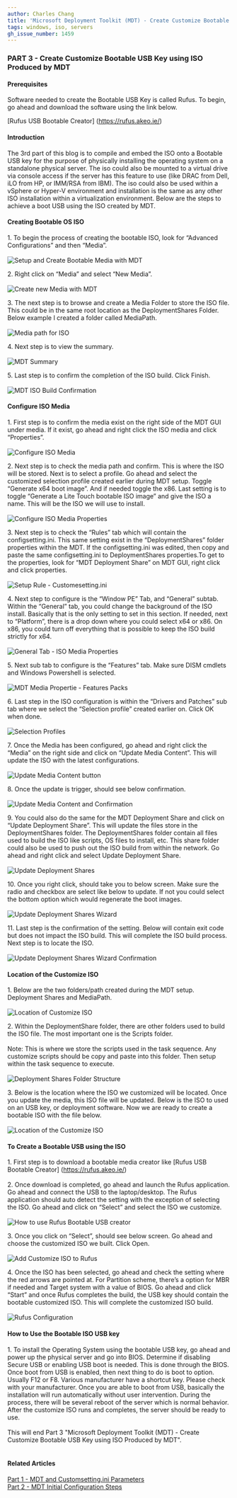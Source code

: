 ```yaml
---
author: Charles Chang
title: 'Microsoft Deployment Toolkit (MDT) - Create Customize Bootable USB Key using ISO Produced by MDT'
tags: windows, iso, servers
gh_issue_number: 1459
---
```


### PART 3 - Create Customize Bootable USB Key using ISO Produced by MDT ###

#### Prerequisites ####

Software needed to create the Bootable USB Key is called Rufus. To begin, go ahead and download the software using the link below. 

[Rufus USB Bootable Creator]
(https://rufus.akeo.ie/)

#### Introduction ####
The 3rd part of this blog is to compile and embed the ISO onto a Bootable USB key for the purpose of physically installing the operating system on a standalone physical server. The iso could also be mounted to a virtual drive via console access if the server has this feature to use (like DRAC from Dell, iLO from HP, or IMM/RSA from IBM). The iso could also be used within a vSphere or Hyper-V environment and installation is the same as any other ISO installation within a virtualization environment. Below are the steps to achieve a boot USB using the ISO created by MDT.

#### Creating Bootable OS ISO ####

1\. To begin the process of creating the bootable ISO, look for “Advanced Configurations” and then “Media”. <br><br>
<img src="/blog/2018/09/13/Microsoft-Deployment-Toolkit-Bootable-USB-Key/image49.png" alt="Setup and Create Bootable Media with MDT" />

2\. Right click on “Media” and select “New Media”.<br><br>
<img src="/blog/2018/09/13/Microsoft-Deployment-Toolkit-Bootable-USB-Key/image81.png" alt="Create new Media with MDT" />

3\. The next step is to browse and create a Media Folder to store the ISO file. This could be in the same root location as the DeploymentShares Folder. Below example I created a folder called MediaPath.<br><br>
<img src="/blog/2018/09/13/Microsoft-Deployment-Toolkit-Bootable-USB-Key/image15.png" alt="Media path for ISO" />

4\. Next step is to view the summary.<br><br>
<img src="/blog/2018/09/13/Microsoft-Deployment-Toolkit-Bootable-USB-Key/image34.png" alt="MDT Summary" />

5\. Last step is to confirm the completion of the ISO build. Click Finish.<br><br>
<img src="/blog/2018/09/13/Microsoft-Deployment-Toolkit-Bootable-USB-Key/image63.png" alt="MDT ISO Build Confirmation" />

#### Configure ISO Media ####
1\. First step is to confirm the media exist on the right side of the MDT GUI under media. If it exist, go ahead and right click the ISO media and click “Properties”.<br><br>
<img src="/blog/2018/09/13/Microsoft-Deployment-Toolkit-Bootable-USB-Key/image14.png" alt="Configure ISO Media" />

2\. Next step is to check the media path and confirm. This is where the ISO will be stored. Next is to select a profile. Go ahead and select the customized selection profile created earlier during MDT setup. Toggle “Generate x64 boot image”. And if needed toggle the x86. Last setting is to toggle “Generate a Lite Touch bootable ISO image” and give the ISO a name. This will be the ISO we will use to install.<br><br>
<img src="/blog/2018/09/13/Microsoft-Deployment-Toolkit-Bootable-USB-Key/image29.png" alt="Configure ISO Media Properties" />

3\. Next step is to check the “Rules” tab which will contain the configsetting.ini. This same setting exist in the “DeploymentShares” folder properties within the MDT. If the configsetting.ini was edited, then copy and paste the same configsetting.ini to DeploymentShares properties.To get to the properties, look for “MDT Deployment Share” on MDT GUI, right click and click properties.<br><br>
<img src="/blog/2018/09/13/Microsoft-Deployment-Toolkit-Bootable-USB-Key/image54.png" alt="Setup Rule - Customesetting.ini" />

4\. Next step to configure is the “Window PE” Tab, and “General” subtab. Within the “General” tab, you could change the background of the ISO install. Basically that is the only setting to set in this section. If needed, next to “Platform”, there is a drop down where you could select x64 or x86. On x86, you could turn off everything that is possible to keep the ISO build strictly for x64.<br><br>
<img src="/blog/2018/09/13/Microsoft-Deployment-Toolkit-Bootable-USB-Key/image37.png" alt="General Tab - ISO Media Properties" />

5\. Next sub tab to configure is the “Features” tab. Make sure DISM cmdlets and Windows Powershell is selected.<br><br>
<img src="/blog/2018/09/13/Microsoft-Deployment-Toolkit-Bootable-USB-Key/image84.png" alt="MDT Media Propertie - Features Packs" />

6\. Last step in the ISO configuration is within the “Drivers and Patches” sub tab where we select the “Selection profile” created earlier on. Click OK when done.<br><br>
<img src="/blog/2018/09/13/Microsoft-Deployment-Toolkit-Bootable-USB-Key/image47.png" alt="Selection Profiles" />

7\. Once the Media has been configured, go ahead and right click the “Media” on the right side and click on “Update Media Content”. This will update the ISO with the latest configurations.<br><br>
<img src="/blog/2018/09/13/Microsoft-Deployment-Toolkit-Bootable-USB-Key/image35.png" alt="Update Media Content button" />

8\. Once the update is trigger, should see below confirmation.<br><br>
<img src="/blog/2018/09/13/Microsoft-Deployment-Toolkit-Bootable-USB-Key/image36.png" alt="Update Media Content and Confirmation" />

9\. You could also do the same for the MDT Deployment Share and click on “Update Deployment Share”. This will update the files store in the DeploymentShares folder. The DeploymentShares folder contain all files used to build the ISO like scripts, OS files to install, etc. This share folder could also be used to push out the ISO build from within the network. Go ahead and right click and select Update Deployment Share.<br><br>
<img src="/blog/2018/09/13/Microsoft-Deployment-Toolkit-Bootable-USB-Key/image80.png" alt="Update Deployment Shares" />

10\. Once you right click, should take you to below screen. Make sure the radio and checkbox are select like below to update. If not you could select the bottom option which would regenerate the boot images.<br><br>
<img src="/blog/2018/09/13/Microsoft-Deployment-Toolkit-Bootable-USB-Key/image53.png" alt="Update Deployment Shares Wizard" />

11\. Last step is the confirmation of the setting. Below will contain exit code but does not impact the ISO build. This will complete the ISO build process. Next step is to locate the ISO. <br><br>
<img src="/blog/2018/09/13/Microsoft-Deployment-Toolkit-Bootable-USB-Key/image1.png" alt="Update Deployment Shares Wizard Confirmation" />

#### Location of the Customize ISO ####
1\. Below are the two folders/path created during the MDT setup. Deployment Shares and MediaPath.<br><br>
<img src="/blog/2018/09/13/Microsoft-Deployment-Toolkit-Bootable-USB-Key/image11.png" alt="Location of Customize ISO" />

2\. Within the DeploymentShare folder, there are other folders used to build the ISO file. The most important one is the Scripts folder. <br><br>
Note: This is where we store the scripts used in the task sequence. Any customize scripts should be copy and paste into this folder. Then setup within the task sequence to execute. <br><br>
<img src="/blog/2018/09/13/Microsoft-Deployment-Toolkit-Bootable-USB-Key/image62.png" alt="Deployment Shares Folder Structure" />

3\. Below is the location where the ISO we customized will be located. Once you update the media, this ISO file will be updated. Below is the ISO to used on an USB key, or deployment software. Now we are ready to create a bootable ISO with the file below.<br><br>
<img src="/blog/2018/09/13/Microsoft-Deployment-Toolkit-Bootable-USB-Key/image59.png" alt="Location of the Customize ISO" />

#### To Create a Bootable USB using the ISO ####
1\. First step is to download a bootable media creator like [Rufus USB Bootable Creator] (https://rufus.akeo.ie/)<br><br>
2\. Once download is completed, go ahead and launch the Rufus application. Go ahead and connect the USB to the laptop/desktop. The Rufus application should auto detect the setting with the exception of selecting the ISO. Go ahead and click on “Select” and select the ISO we customize.<br><br>
<img src="/blog/2018/09/13/Microsoft-Deployment-Toolkit-Bootable-USB-Key/image24.png" alt="How to use Rufus Bootable USB creator" />

3\. Once you click on “Select”, should see below screen. Go ahead and choose the customized ISO we built. Click Open.<br><br>
<img src="/blog/2018/09/13/Microsoft-Deployment-Toolkit-Bootable-USB-Key/image68.png" alt="Add Customize ISO to Rufus" />

4\. Once the ISO has been selected, go ahead and check the setting where the red arrows are pointed at. For Partition scheme, there’s a option for MBR if needed and Target system with a value of BIOS. Go ahead and click “Start” and once Rufus completes the build, the USB key should contain the bootable customized ISO. This will complete the customized ISO build.<br><br>
<img src="/blog/2018/09/13/Microsoft-Deployment-Toolkit-Bootable-USB-Key/image41.png" alt="Rufus Configuration" />

#### How to Use the Bootable ISO USB key ####
1\. To install the Operating System using the bootable USB key, go ahead and power up the physical server and go into BIOS. Determine if disabling Secure USB or enabling USB boot is needed. This is done through the BIOS. Once boot from USB is enabled, then next thing to do is boot to option. Usually F12 or F8. Various manufacturer have a shortcut key. Please check with your manufacturer. Once you are able to boot from USB, basically the installation will run automatically without user intervention. During the process, there will be several reboot of the server which is normal behavior. After the customize ISO runs and completes, the server should be ready to use.<br><br>
This will end Part 3 "Microsoft Deployment Toolkit (MDT) - Create Customize Bootable USB Key using ISO Produced by MDT". <br><br>

#### Related Articles ####
<A href=/blog/2018/09/11/Microsoft-Deployment-Toolkit-Customsettingini.html.md>Part 1 - MDT and Customsetting.ini Parameters</a><br>
<A href=/blog/2018/09/12/Microsoft-Deployment-Toolkit-Initial-Configuration.html.md>Part 2 - MDT Initial Configuration Steps</a><br>